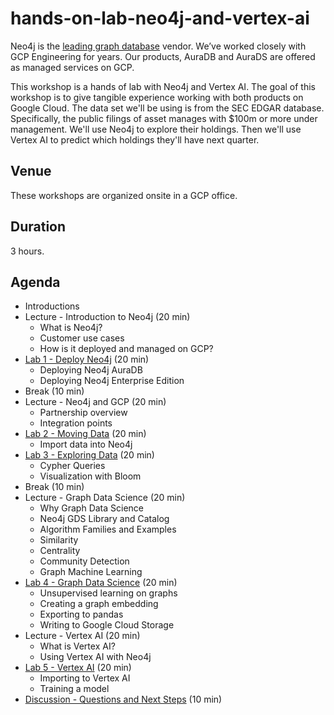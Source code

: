 # hands-on-lab-neo4j-and-vertex-ai
Neo4j is the [leading graph database](https://neo4j.com/whitepapers/forrester-wave-graph-data-platforms/) vendor.  We’ve worked closely with GCP Engineering for years.  Our products, AuraDB and AuraDS are offered as managed services on GCP.

This workshop is a hands of lab with Neo4j and Vertex AI.  The goal of this workshop is to give tangible experience working with both products on Google Cloud.  The data set we'll be using is from the SEC EDGAR database.  Specifically, the public filings of asset manages with $100m or more under management.  We'll use Neo4j to explore their holdings.  Then we'll use Vertex AI to predict which holdings they'll have next quarter.

## Venue
These workshops are organized onsite in a GCP office.

## Duration
3 hours.

## Agenda
* Introductions
* Lecture - Introduction to Neo4j (20 min)
    * What is Neo4j?
    * Customer use cases
    * How is it deployed and managed on GCP?
* [Lab 1 - Deploy Neo4j](Lab%201%20-%20Deploy%20Neo4j) (20 min)
    * Deploying Neo4j AuraDB
    * Deploying Neo4j Enterprise Edition
* Break (10 min)
* Lecture - Neo4j and GCP (20 min)
    * Partnership overview
    * Integration points
* [Lab 2 - Moving Data](Lab%202%20-%20Moving%20Data) (20 min)
    * Import data into Neo4j
* [Lab 3 - Exploring Data](Lab%203%20-%20Exploring%20Data) (20 min)
    * Cypher Queries
    * Visualization with Bloom
* Break (10 min)
* Lecture - Graph Data Science (20 min)
    * Why Graph Data Science
    * Neo4j GDS Library and Catalog
    * Algorithm Families and Examples
    * Similarity
    * Centrality
    * Community Detection
    * Graph Machine Learning
* [Lab 4 - Graph Data Science](Lab%204%20-%20Graph%20Data%20Science) (20 min)
    * Unsupervised learning on graphs
    * Creating a graph embedding
    * Exporting to pandas
    * Writing to Google Cloud Storage
* Lecture - Vertex AI (20 min)
    * What is Vertex AI?
    * Using Vertex AI with Neo4j
* [Lab 5 - Vertex AI](Lab%205%20-%20Vertex%20AI) (20 min)
    * Importing to Vertex AI
    * Training a model
* [Discussion - Questions and Next Steps](Discussion%20-%20Questions%20and%20Next%20Steps.md) (10 min)
